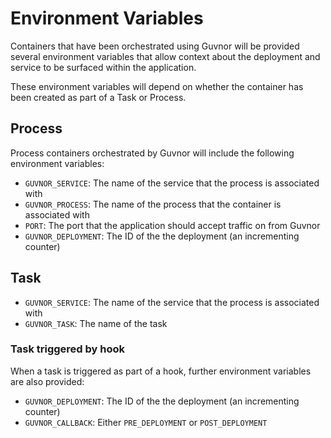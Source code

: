 # Environment Variables

Containers that have been orchestrated using Guvnor will be provided several environment variables that allow context about the deployment and service to be surfaced within the application.

These environment variables will depend on whether the container has been created as part of a Task or Process.

## Process

Process containers orchestrated by Guvnor will include the following environment variables:

- `GUVNOR_SERVICE`: The name of the service that the process is associated with
- `GUVNOR_PROCESS`: The name of the process that the container is associated with
- `PORT`: The port that the application should accept traffic on from Guvnor
- `GUVNOR_DEPLOYMENT`: The ID of the the deployment (an incrementing counter)

## Task

- `GUVNOR_SERVICE`: The name of the service that the process is associated with
- `GUVNOR_TASK`: The name of the task

### Task triggered by hook

When a task is triggered as part of a hook, further environment variables are also provided:

- `GUVNOR_DEPLOYMENT`: The ID of the the deployment (an incrementing counter)
- `GUVNOR_CALLBACK`: Either `PRE_DEPLOYMENT` or `POST_DEPLOYMENT`
